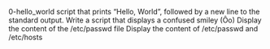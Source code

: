 0-hello_world script that prints “Hello, World”, followed by a new line to the standard output.
Write a script that displays a confused smiley (Ôo)
Display the content of the /etc/passwd file
Display the content of /etc/passwd and /etc/hosts
